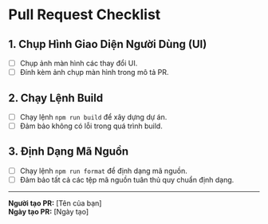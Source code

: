 # Pull Request Checklist

## 1. Chụp Hình Giao Diện Người Dùng (UI)

- [ ] Chụp ảnh màn hình các thay đổi UI.
- [ ] Đính kèm ảnh chụp màn hình trong mô tả PR.

## 2. Chạy Lệnh Build

- [ ] Chạy lệnh `npm run build` để xây dựng dự án.
- [ ] Đảm bảo không có lỗi trong quá trình build.

## 3. Định Dạng Mã Nguồn

- [ ] Chạy lệnh `npm run format` để định dạng mã nguồn.
- [ ] Đảm bảo tất cả các tệp mã nguồn tuân thủ quy chuẩn định dạng.

---

**Người tạo PR:** [Tên của bạn]  
**Ngày tạo PR:** [Ngày tạo]

